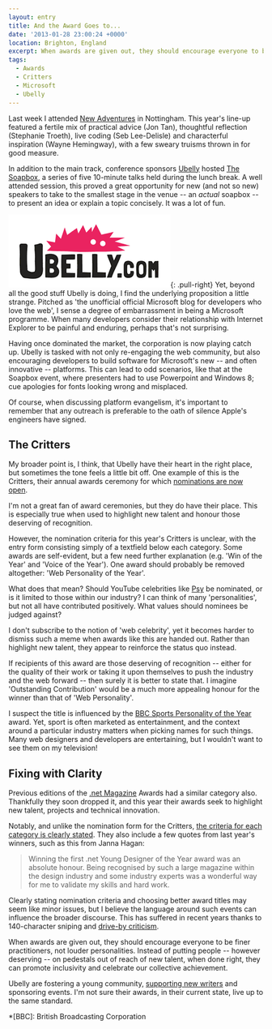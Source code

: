 ```yaml
---
layout: entry
title: And the Award Goes to...
date: '2013-01-28 23:00:24 +0000'
location: Brighton, England
excerpt: When awards are given out, they should encourage everyone to be finer practitioners, not louder personalities. Instead of putting people -- however deserving -- on pedestals out of reach of new talent, when done right, they can promote inclusivity and celebrate our collective achievement.
tags:
  - Awards
  - Critters
  - Microsoft
  - Ubelly
---
```

Last week I attended [New Adventures][1] in Nottingham. This year's line-up featured a fertile mix of practical advice (Jon Tan), thoughtful reflection (Stephanie Troeth), live coding (Seb Lee-Delisle) and characterful inspiration (Wayne Hemingway), with a few sweary truisms thrown in for good measure.

In addition to the main track, conference sponsors [Ubelly][2] hosted [The Soapbox][3], a series of five 10-minute talks held during the lunch break. A well attended session, this proved a great opportunity for new (and not so new) speakers to take to the smallest stage in the venue -- an *actual* soapbox -- to present an idea or explain a topic concisely. It was a lot of fun.

![Ubelly logo](/assets/images/2013/01/ubelly.png){: .pull-right}  Yet, beyond all the good stuff Ubelly is doing, I find the underlying proposition a little strange. Pitched as 'the unofficial official Microsoft blog for developers who love the web', I sense a degree of embarrassment in being a Microsoft programme. When many developers consider their relationship with Internet Explorer to be painful and enduring, perhaps that's not surprising.

Having once dominated the market, the corporation is now playing catch up. Ubelly is tasked with not only re-engaging the web community, but also encouraging developers to build software for Microsoft's new -- and often innovative -- platforms. This can lead to odd scenarios, like that at the Soapbox event, where presenters had to use Powerpoint and Windows 8; cue apologies for fonts looking wrong and misplaced.

Of course, when discussing platform evangelism, it's important to remember that any outreach is preferable to the oath of silence Apple's engineers have signed.

## The Critters
My broader point is, I think, that Ubelly have their heart in the right place, but sometimes the tone feels a little bit off. One example of this is the Critters, their annual awards ceremony for which [nominations are now open][4].

I'm not a great fan of award ceremonies, but they do have their place. This is especially true when used to highlight new talent and honour those deserving of recognition.

However, the nomination criteria for this year's Critters is unclear, with the entry form consisting simply of a textfield below each category. Some awards are self-evident, but a few need further explanation (e.g. 'Win of the Year' and 'Voice of the Year'). One award should probably be removed altogether: 'Web Personality of the Year'.

What does that mean? Should YouTube celebrities like [Psy][5] be nominated, or is it limited to those within our industry? I can think of many 'personalities', but not all have contributed positively. What values should nominees be judged against?

I don't subscribe to the notion of 'web celebrity', yet it becomes harder to dismiss such a meme when awards like this are handed out. Rather than highlight new talent, they appear to reinforce the status quo instead.

If recipients of this award are those deserving of recognition -- either for the quality of their work or taking it upon themselves to push the industry and the web forward -- then surely it is better to state that. I imagine 'Outstanding Contribution' would be a much more appealing honour for the winner than that of 'Web Personality'.

I suspect the title is influenced by the [BBC Sports Personality of the Year][6] award. Yet, sport is often marketed as entertainment, and the context around a particular industry matters when picking names for such things. Many web designers and developers are entertaining, but I wouldn't want to see them on my television!

## Fixing with Clarity
Previous editions of the [.net Magazine][7] Awards had a similar category also. Thankfully they soon dropped it, and this year their awards seek to highlight new talent, projects and technical innovation.

Notably, and unlike the nomination form for the Critters, [the criteria for each category is clearly stated][8]. They also include a few quotes from last year's winners, such as this from Janna Hagan:

> Winning the first .net Young Designer of the Year award was an absolute honour. Being recognised by such a large magazine within the design industry and some industry experts was a wonderful way for me to validate my skills and hard work. 

Clearly stating nomination criteria and choosing better award titles may seem like minor issues, but I believe the language around such events can influence the broader discourse. This has suffered in recent years thanks to 140-character sniping and [drive-by criticism][9].

When awards are given out, they should encourage everyone to be finer practitioners, not louder personalities. Instead of putting people -- however deserving -- on pedestals out of reach of new talent, when done right, they can promote inclusivity and celebrate our collective achievement.

Ubelly are fostering a young community, [supporting new writers][10] and sponsoring events. I'm not sure their awards, in their current state, live up to the same standard.

[1]: http://2013.newadventuresconf.com
[2]: http://www.ubelly.com
[3]: http://www.ubelly.com/the-soapbox
[4]: http://ubelly.com/thecritters/
[5]: https://www.youtube.com/user/officialpsy
[6]: http://www.bbc.co.uk/sport/0/sports-personality/
[7]: http://www.netmagazine.com
[8]: http://netmagazine.com/netawards13
[9]: http://christianheilmann.com/2013/01/27/drive-by-criticism-must-die/
[10]: http://ubelly.com/nubelly

*[BBC]: British Broadcasting Corporation